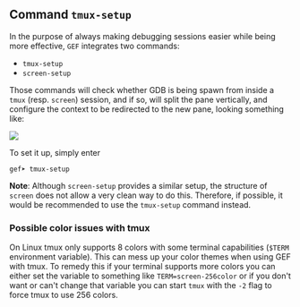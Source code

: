 ## Command `tmux-setup`

In the purpose of always making debugging sessions easier while being more effective, `GEF`
integrates two commands:

* `tmux-setup`
* `screen-setup`

Those commands will check whether GDB is being spawn from inside a `tmux` (resp. `screen`) session,
and if so, will split the pane vertically, and configure the context to be redirected to the new
pane, looking something like:

![](https://i.imgur.com/Khk3xGl.png)

To set it up, simply enter

```text
gef➤ tmux-setup
```

**Note**: Although `screen-setup` provides a similar setup, the structure of `screen` does not allow
a very clean way to do this. Therefore, if possible, it would be recommended to use the `tmux-setup`
command instead.

### Possible color issues with tmux

On Linux tmux only supports 8 colors with some terminal capabilities (`$TERM` environment variable).
This can mess up your color themes when using GEF with tmux. To remedy this if your terminal
supports more colors you can either set the variable to something like `TERM=screen-256color` or if
you don't want or can't change that variable you can start `tmux` with the `-2` flag to force tmux
to use 256 colors.
